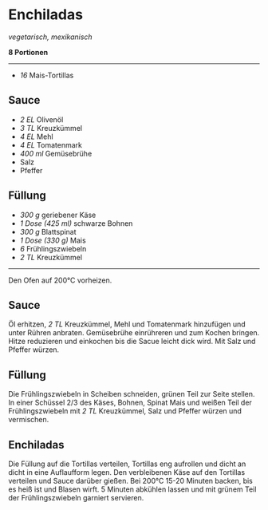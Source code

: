 # Enchiladas

*vegetarisch, mexikanisch*

**8 Portionen**

---

- *16* Mais-Tortillas

## Sauce

- *2 EL* Olivenöl
- *3 TL* Kreuzkümmel
- *4 EL* Mehl
- *4 EL* Tomatenmark
- *400 ml* Gemüsebrühe
- Salz
- Pfeffer

## Füllung

- *300 g* geriebener Käse
- *1 Dose (425 ml)* schwarze Bohnen
- *300 g* Blattspinat
- *1 Dose (330 g)* Mais
- *6* Frühlingszwiebeln
- *2 TL* Kreuzkümmel

---

Den Ofen auf 200°C vorheizen.

## Sauce

Öl erhitzen, *2 TL* Kreuzkümmel, Mehl und Tomatenmark hinzufügen und unter Rühren anbraten.
Gemüsebrühe einrühreren und zum Kochen bringen.
Hitze reduzieren und einkochen bis die Sacue leicht dick wird.
Mit Salz und Pfeffer würzen.

## Füllung

Die Frühlingszwiebeln in Scheiben schneiden, grünen Teil zur Seite stellen.
In einer Schüssel 2/3 des Käses, Bohnen, Spinat Mais und weißen Teil der Frühlingszwiebeln mit *2 TL* Kreuzkümmel, Salz und Pfeffer würzen und vermischen.

## Enchiladas

Die Füllung auf die Tortillas verteilen, Tortillas eng aufrollen und dicht an dicht in eine Auflaufform legen.
Den verbleibenen Käse auf den Tortillas verteilen und Sauce darüber gießen.
Bei 200°C 15-20 Minuten backen, bis es heiß ist und Blasen wirft.
5 Minuten abkühlen lassen und mit grünem Teil der Frühlingszwiebeln garniert servieren.

